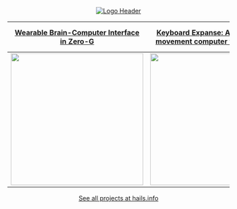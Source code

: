 <div align="center">

  [![Logo Header](https://i.imgur.com/MzaxQpN.png?1)](https://hails.info)
  
</div>

|                                     [Wearable Brain-Computer Interface in Zero-G](https://hails.info/projects/isolated-from-reality)                                      |                                  [Keyboard Expanse: A subtle finger movement computer vision system](https://hails.info/projects/keyboard-expanse)                                   |                                      [Lighten Up, World: Award-winning exhibited data visualisation tool for planet-wide data](https://hails.info/projects/lighten-up-world)                                       |
| :-------------------------------------------------------------------------------------------------------------------------------------------------: | :-------------------------------------------------------------------------------------------------------------------------------------------------: | :-------------------------------------------------------------------------------------------------------------------------------------------------: |
| [<img src="https://user-images.githubusercontent.com/10828202/197591438-44cec696-a379-43d7-9948-a376e3749441.gif" width="300" />](https://hails.info/projects/isolated-from-reality) | [<img src="https://user-images.githubusercontent.com/10828202/197590457-8795854c-08e8-485d-a24f-07c4cb11ae69.gif" width="300" />](https://hails.info/projects/keyboard-expanse) | [<img src="https://user-images.githubusercontent.com/10828202/197590525-51a83736-9dc2-41b5-90ed-2eb2b8f7b538.gif" width="300" />](https://hails.info/projects/lighten-up-world) |

<div align="center">

[See all projects at hails.info](https://hails.info/projects)

</div>
